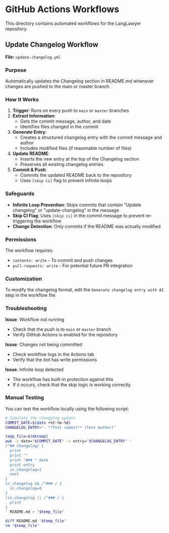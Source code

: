 # GitHub Actions Workflows

This directory contains automated workflows for the LangLawyer repository.

## Update Changelog Workflow

**File:** `update-changelog.yml`

### Purpose
Automatically updates the Changelog section in README.md whenever changes are pushed to the main or master branch.

### How It Works

1. **Trigger**: Runs on every push to `main` or `master` branches
2. **Extract Information**: 
   - Gets the commit message, author, and date
   - Identifies files changed in the commit
3. **Generate Entry**:
   - Creates a structured changelog entry with the commit message and author
   - Includes modified files (if reasonable number of files)
4. **Update README**:
   - Inserts the new entry at the top of the Changelog section
   - Preserves all existing changelog entries
5. **Commit & Push**:
   - Commits the updated README back to the repository
   - Uses `[skip ci]` flag to prevent infinite loops

### Safeguards

- **Infinite Loop Prevention**: Skips commits that contain "Update changelog" or "update-changelog" in the message
- **Skip CI Flag**: Uses `[skip ci]` in the commit message to prevent re-triggering the workflow
- **Change Detection**: Only commits if the README was actually modified

### Permissions

The workflow requires:
- `contents: write` - To commit and push changes
- `pull-requests: write` - For potential future PR integration

### Customization

To modify the changelog format, edit the `Generate changelog entry with AI` step in the workflow file.

### Troubleshooting

**Issue**: Workflow not running
- Check that the push is to `main` or `master` branch
- Verify GitHub Actions is enabled for the repository

**Issue**: Changes not being committed
- Check workflow logs in the Actions tab
- Verify that the bot has write permissions

**Issue**: Infinite loop detected
- The workflow has built-in protection against this
- If it occurs, check that the skip logic is working correctly

### Manual Testing

You can test the workflow locally using the following script:

```bash
# Simulate the changelog update
COMMIT_DATE=$(date +%Y-%m-%d)
CHANGELOG_ENTRY="- **Test commit** (Test Author)"

temp_file=$(mktemp)
awk -v date="$COMMIT_DATE" -v entry="$CHANGELOG_ENTRY" '
/^## Changelog/ {
  print
  print ""
  print "### " date
  print entry
  in_changelog=1
  next
}
in_changelog && /^### / {
  in_changelog=0
}
!in_changelog || /^### / {
  print
}
' README.md > "$temp_file"

diff README.md "$temp_file"
rm "$temp_file"
```
